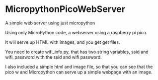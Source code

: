 # MicropythonPicoWebServer
A simple web server using just micropython

Using only MicroPython code, a webserver using a raspberry pi pico.

It will serve up HTML with images, and you get get files.

You need to create wifi_info.py, that has two string variables, ssid and wifi_password with the ssid and wifi password.

I also included a simple html and image file, so that you can see that the pico w and Micropython can serve up a simple webpage with an image.
